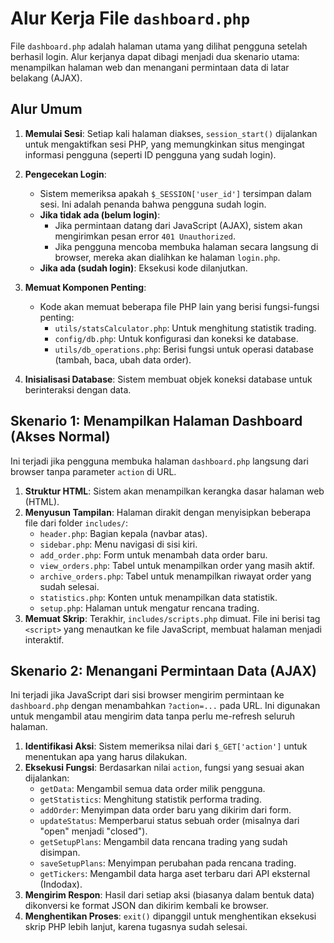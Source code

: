 # Alur Kerja File `dashboard.php`

File `dashboard.php` adalah halaman utama yang dilihat pengguna setelah berhasil login. Alur kerjanya dapat dibagi menjadi dua skenario utama: menampilkan halaman web dan menangani permintaan data di latar belakang (AJAX).

## Alur Umum

1.  **Memulai Sesi**: Setiap kali halaman diakses, `session_start()` dijalankan untuk mengaktifkan sesi PHP, yang memungkinkan situs mengingat informasi pengguna (seperti ID pengguna yang sudah login).

2.  **Pengecekan Login**:
    *   Sistem memeriksa apakah `$_SESSION['user_id']` tersimpan dalam sesi. Ini adalah penanda bahwa pengguna sudah login.
    *   **Jika tidak ada (belum login)**:
        *   Jika permintaan datang dari JavaScript (AJAX), sistem akan mengirimkan pesan error `401 Unauthorized`.
        *   Jika pengguna mencoba membuka halaman secara langsung di browser, mereka akan dialihkan ke halaman `login.php`.
    *   **Jika ada (sudah login)**: Eksekusi kode dilanjutkan.

3.  **Memuat Komponen Penting**:
    *   Kode akan memuat beberapa file PHP lain yang berisi fungsi-fungsi penting:
        *   `utils/statsCalculator.php`: Untuk menghitung statistik trading.
        *   `config/db.php`: Untuk konfigurasi dan koneksi ke database.
        *   `utils/db_operations.php`: Berisi fungsi untuk operasi database (tambah, baca, ubah data order).

4.  **Inisialisasi Database**: Sistem membuat objek koneksi database untuk berinteraksi dengan data.

## Skenario 1: Menampilkan Halaman Dashboard (Akses Normal)

Ini terjadi jika pengguna membuka halaman `dashboard.php` langsung dari browser tanpa parameter `action` di URL.

1.  **Struktur HTML**: Sistem akan menampilkan kerangka dasar halaman web (HTML).
2.  **Menyusun Tampilan**: Halaman dirakit dengan menyisipkan beberapa file dari folder `includes/`:
    *   `header.php`: Bagian kepala (navbar atas).
    *   `sidebar.php`: Menu navigasi di sisi kiri.
    *   `add_order.php`: Form untuk menambah data order baru.
    *   `view_orders.php`: Tabel untuk menampilkan order yang masih aktif.
    *   `archive_orders.php`: Tabel untuk menampilkan riwayat order yang sudah selesai.
    *   `statistics.php`: Konten untuk menampilkan data statistik.
    *   `setup.php`: Halaman untuk mengatur rencana trading.
3.  **Memuat Skrip**: Terakhir, `includes/scripts.php` dimuat. File ini berisi tag `<script>` yang menautkan ke file JavaScript, membuat halaman menjadi interaktif.

## Skenario 2: Menangani Permintaan Data (AJAX)

Ini terjadi jika JavaScript dari sisi browser mengirim permintaan ke `dashboard.php` dengan menambahkan `?action=...` pada URL. Ini digunakan untuk mengambil atau mengirim data tanpa perlu me-refresh seluruh halaman.

1.  **Identifikasi Aksi**: Sistem memeriksa nilai dari `$_GET['action']` untuk menentukan apa yang harus dilakukan.
2.  **Eksekusi Fungsi**: Berdasarkan nilai `action`, fungsi yang sesuai akan dijalankan:
    *   `getData`: Mengambil semua data order milik pengguna.
    *   `getStatistics`: Menghitung statistik performa trading.
    *   `addOrder`: Menyimpan data order baru yang dikirim dari form.
    *   `updateStatus`: Memperbarui status sebuah order (misalnya dari "open" menjadi "closed").
    *   `getSetupPlans`: Mengambil data rencana trading yang sudah disimpan.
    *   `saveSetupPlans`: Menyimpan perubahan pada rencana trading.
    *   `getTickers`: Mengambil data harga aset terbaru dari API eksternal (Indodax).
3.  **Mengirim Respon**: Hasil dari setiap aksi (biasanya dalam bentuk data) dikonversi ke format JSON dan dikirim kembali ke browser.
4.  **Menghentikan Proses**: `exit()` dipanggil untuk menghentikan eksekusi skrip PHP lebih lanjut, karena tugasnya sudah selesai.
